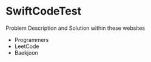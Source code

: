 # SwiftCodeTest

Problem Description and Solution within these websites

- Programmers
- LeetCode
- Baekjoon
